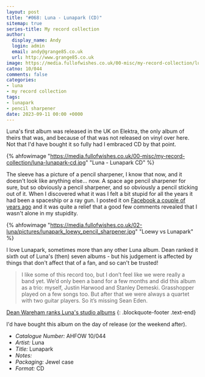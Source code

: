 ```yaml
---
layout: post
title: "#068: Luna - Lunapark (CD)"
sitemap: true
series-title: My record collection
author:
  display_name: Andy
  login: admin
  email: andy@grange85.co.uk
  url: http://www.grange85.co.uk
image: https://media.fullofwishes.co.uk/00-misc/my-record-collection/luna-lunapark-cd.jpg?eee
catno: 10/044
comments: false
categories:
- luna
- my record collection
tags:
- lunapark
- pencil sharpener
date: 2023-09-11 00:00 +0000
---
```

Luna's first album was released in the UK on Elektra, the only album of theirs that was, and because of that was not released on vinyl over here. Not that I'd have bought it so fully had I embraced CD by that point.

{% ahfowimage "https://media.fullofwishes.co.uk/00-misc/my-record-collection/luna-lunapark-cd.jpg" "Luna - Lunapark CD" %}

The sleeve has a picture of a pencil sharpener,  I know that now, and it doesn't look like anything else... now. A space age pencil sharpener for sure, but so obviously a pencil sharpener, and so obviously a pencil sticking out of it. When I discovered what it was I felt a bit stupid for all the years it had been a spaceship or a ray gun. I posted it on [Facebook a couple of years ago](https://www.facebook.com/fullofwishes/photos/a.124150591490/10157924998001491/?paipv=0&eav=AfZDMHVNWHbaIDbZJRbuhoCWlicJz_f-Ih23a4VRlIEu3zDbXP81BYVsdY5RpcKKLD4) and it was quite a relief that a good few comments revealed that I wasn't alone in my stupidity.

<!--more-->

{% ahfowimage "https://media.fullofwishes.co.uk/02-luna/pictures/lunapark_loewy_pencil_sharpener.jpg" "Loewy vs Lunapark" %}

I love Lunapark, sometimes more than any other Luna album. Dean ranked it sixth out of Luna's (then) seven albums - but his judgement is affected by things that don't affect that of a fan, and so can't be trusted!

> I like some of this record too, but I don’t feel like we were really a band yet. We’d only been a band for a few months and did this album as a trio: myself, Justin Harwood and Stanley Demeski. Grasshopper played on a few songs too. But after that we were always a quartet with two guitar players. So it’s missing Sean Eden.

[Dean Wareham ranks Luna's studio albums](/2016/05/12/dean-wareham-ranks-lunas-studio-albums/)
{: .blockquote-footer .text-end}


I'd have bought this album on the day of release (or the weekend after).

 - *Catalogue Number:* AHFOW 10/044
 - *Artist:* Luna
 - *Title:* Lunapark
 - *Notes:* 
 - *Packaging:* Jewel case
 - *Format:* CD
